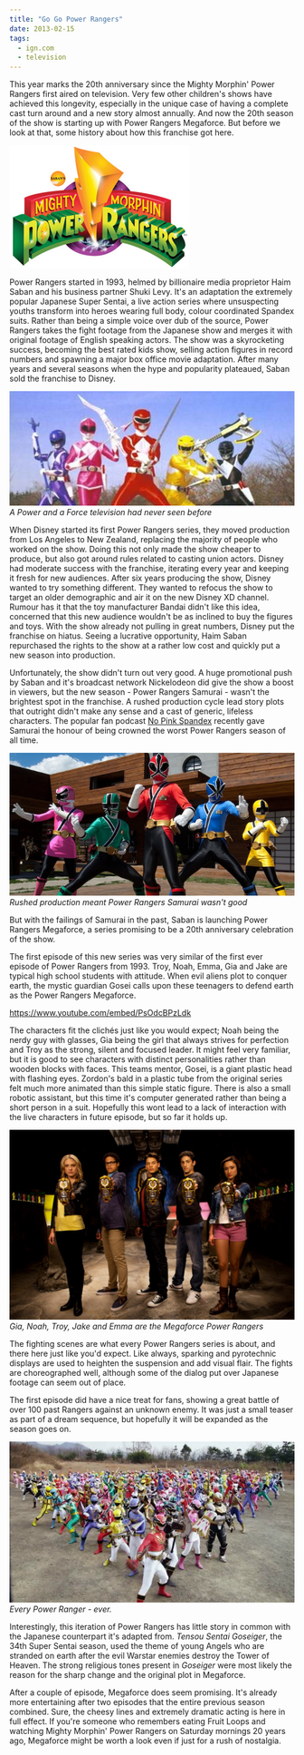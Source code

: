 ```yaml
---
title: "Go Go Power Rangers"
date: 2013-02-15
tags:
  - ign.com
  - television
---
```


This year marks the 20th anniversary since the Mighty Morphin' Power Rangers first aired on television. Very few other children's shows have achieved this longevity, especially in the unique case of having a complete cast turn around and a new story almost annually. And now the 20th season of the show is starting up with Power Rangers Megaforce. But before we look at that, some history about how this franchise got here.

[![](../../assets/images/blog/Rangers5.jpg)](../../assets/images/blog/Rangers5.jpg)

Power Rangers started in 1993, helmed by billionaire media proprietor Haim Saban and his business partner Shuki Levy. It's an adaptation the extremely popular Japanese Super Sentai, a live action series where unsuspecting youths transform into heroes wearing full body, colour coordinated Spandex suits. Rather than being a simple voice over dub of the source, Power Rangers takes the fight footage from the Japanese show and merges it with original footage of English speaking actors. The show was a skyrocketing success, becoming the best rated kids show, selling action figures in record numbers and spawning a major box office movie adaptation. After many years and several seasons when the hype and popularity plateaued, Saban sold the franchise to Disney.

[![A Power and a Force television had never seen before](../../assets/images/blog/Rangers1.jpg)](../../assets/images/blog/Rangers1.jpg)
_A Power and a Force television had never seen before_

When Disney started its first Power Rangers series, they moved production from Los Angeles to New Zealand, replacing the majority of people who worked on the show. Doing this not only made the show cheaper to produce, but also got around rules related to casting union actors. Disney had moderate success with the franchise, iterating every year and keeping it fresh for new audiences. After six years producing the show, Disney wanted to try something different. They wanted to refocus the show to target an older demographic and air it on the new Disney XD channel. Rumour has it that the toy manufacturer Bandai didn't like this idea, concerned that this new audience wouldn't be as inclined to buy the figures and toys. With the show already not pulling in great numbers, Disney put the franchise on hiatus. Seeing a lucrative opportunity, Haim Saban repurchased the rights to the show at a rather low cost and quickly put a new season into production.

Unfortunately, the show didn't turn out very good. A huge promotional push by Saban and it's broadcast network Nickelodeon did give the show a boost in viewers, but the new season - Power Rangers Samurai - wasn't the brightest spot in the franchise. A rushed production cycle lead story plots that outright didn't make any sense and a cast of generic, lifeless characters. The popular fan podcast [No Pink Spandex](http://awwman.com/nps/main/) recently gave Samurai the honour of being crowned the worst Power Rangers season of all time.

[![Rushed production meant Power Rangers Samurai wasn't good](../../assets/images/blog/Rangers2.jpg)](../../assets/images/blog/Rangers2.jpg)
_Rushed production meant Power Rangers Samurai wasn't good_

But with the failings of Samurai in the past, Saban is launching Power Rangers Megaforce, a series promising to be a 20th anniversary celebration of the show.

The first episode of this new series was very similar of the first ever episode of Power Rangers from 1993. Troy, Noah, Emma, Gia and Jake are typical high school students with attitude. When evil aliens plot to conquer earth, the mystic guardian Gosei calls upon these teenagers to defend earth as the Power Rangers Megaforce.

https://www.youtube.com/embed/PsOdcBPzLdk

The characters fit the clichés just like you would expect; Noah being the nerdy guy with glasses, Gia being the girl that always strives for perfection and Troy as the strong, silent and focused leader. It might feel very familiar, but it is good to see characters with distinct personalities rather than wooden blocks with faces. This teams mentor, Gosei, is a giant plastic head with flashing eyes. Zordon's bald in a plastic tube from the original series felt much more animated than this simple static figure. There is also a small robotic assistant, but this time it's computer generated rather than being a short person in a suit. Hopefully this wont lead to a lack of interaction with the live characters in future episode, but so far it holds up.

[![Gia, Noah, Troy, Jake and Emma are the Megaforce Power Rangers](../../assets/images/blog/Rangers3.jpg)](../../assets/images/blog/Rangers3.jpg)
_Gia, Noah, Troy, Jake and Emma are the Megaforce Power Rangers_

The fighting scenes are what every Power Rangers series is about, and there here just like you'd expect. Like always, sparking and pyrotechnic displays are used to heighten the suspension and add visual flair. The fights are choreographed well, although some of the dialog put over Japanese footage can seem out of place.

The first episode did have a nice treat for fans, showing a great battle of over 100 past Rangers against an unknown enemy. It was just a small teaser as part of a dream sequence, but hopefully it will be expanded as the season goes on.

[![Every Power Ranger - ever.](../../assets/images/blog/vlcsnap-2013-02-15-22h31m58s116.png)](../../assets/images/blog/vlcsnap-2013-02-15-22h31m58s116.png)
_Every Power Ranger - ever._

Interestingly, this iteration of Power Rangers has little story in common with the Japanese counterpart it's adapted from. _Tensou Sentai Goseiger_, the 34th Super Sentai season, used the theme of young Angels who are stranded on earth after the evil Warstar enemies destroy the Tower of Heaven. The strong religious tones present in _Goseiger_ were most likely the reason for the sharp change and the original plot in Megaforce.

After a couple of episode, Megaforce does seem promising. It's already more entertaining after two episodes that the entire previous season combined. Sure, the cheesy lines and extremely dramatic acting is here in full effect. If you're someone who remembers eating Fruit Loops and watching Mighty Morphin' Power Rangers on Saturday mornings 20 years ago, Megaforce might be worth a look even if just for a rush of nostalgia.
